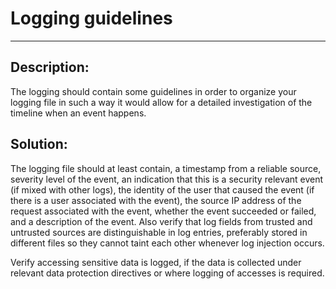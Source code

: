 # Logging guidelines
-------

## Description:

The logging should contain some guidelines in order to organize your logging file in such
a way it  would allow for a detailed investigation of the timeline when an event happens.

## Solution:

The logging file should at least contain, a timestamp from a reliable source, severity
level of the event, an indication that this is a security relevant event
(if mixed with other logs), the identity of the user that caused the event
(if there is a user associated with the event), the source IP address of the request
associated with the event, whether the event succeeded or failed, and a
description of the event. Also verify that log fields from trusted and untrusted sources
are distinguishable in log entries, preferably stored in different files so they cannot
taint each other whenever log injection occurs.

Verify accessing sensitive data is logged, if the data is collected under relevant data protection
directives or where logging of accesses is required.
